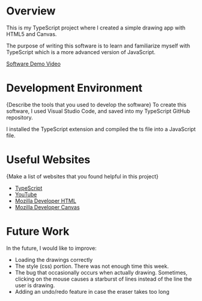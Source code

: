 # Overview

This is my TypeScript project where I created a simple drawing app with HTML5 and Canvas. 

The purpose of writing this software is to learn and familiarize myself with TypeScript which is a more advanced version of JavaScript. 


[Software Demo Video](http://youtube.link.goes.here)

# Development Environment

{Describe the tools that you used to develop the software}
To create this software, I used Visual Studio Code, and saved into my TypeScript GitHub repository. 

I installed the TypeScript extension and compiled the ts file into a JavaScript file. 

# Useful Websites

{Make a list of websites that you found helpful in this project}

- [TypeScript](http://www.typescriptlang.org/playground)
- [YouTube](https://www.youtube.com/watch?v=2pZmKW9-I_k&list=PL4cUxeGkcC9gUgr39Q_yD6v-bSyMwKPUI&ab_channel=NetNinja)
- [Mozilla Developer HTML](https://developer.mozilla.org/en-US/docs/Web/API/HTMLCanvasElement)
- [Mozilla Developer Canvas](https://developer.mozilla.org/en-US/docs/Web/API/CanvasRenderingContext2D)

# Future Work

In the future, I would like to improve:

- Loading the drawings correctly
- The style (css) portion. There was not enough time this week.
- The bug that occasionally occurs when actually drawing. Sometimes, clicking on the mouse causes a starburst of lines instead of the line the user is drawing.
- Adding an undo/redo feature in case the eraser takes too long